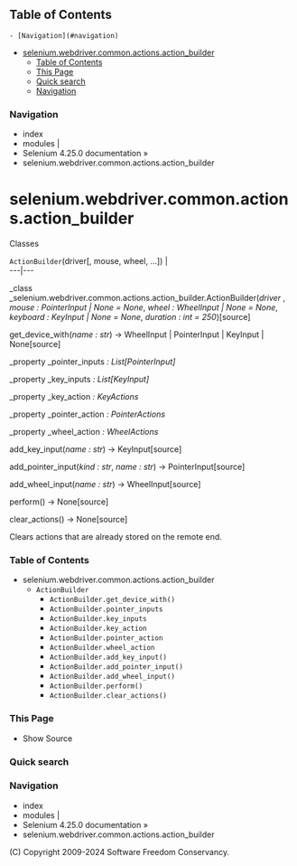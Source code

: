 ## Table of Contents

    - [Navigation](#navigation)
- [selenium.webdriver.common.actions.action_builder](#seleniumwebdrivercommonactionsaction_builder)
    - [Table of Contents](#table-of-contents)
    - [This Page](#this-page)
    - [Quick search](#quick-search)
    - [Navigation](#navigation)

### Navigation

  * index
  * modules |
  * Selenium 4.25.0 documentation »
  * selenium.webdriver.common.actions.action_builder

# selenium.webdriver.common.actions.action_builder

Classes

`ActionBuilder`(driver[, mouse, wheel, ...]) |   
---|---  
  
_class _selenium.webdriver.common.actions.action_builder.ActionBuilder(_driver_ , _mouse : PointerInput | None = None_, _wheel : WheelInput | None = None_, _keyboard : KeyInput | None = None_, _duration : int = 250_)[source]
    

get_device_with(_name : str_) -> WheelInput | PointerInput | KeyInput | None[source]
    

_property _pointer_inputs _: List[PointerInput]_

    

_property _key_inputs _: List[KeyInput]_

    

_property _key_action _: KeyActions_

    

_property _pointer_action _: PointerActions_

    

_property _wheel_action _: WheelActions_

    

add_key_input(_name : str_) -> KeyInput[source]

    

add_pointer_input(_kind : str_, _name : str_) -> PointerInput[source]

    

add_wheel_input(_name : str_) -> WheelInput[source]

    

perform() -> None[source]

    

clear_actions() -> None[source]

    

Clears actions that are already stored on the remote end.

### Table of Contents

  * selenium.webdriver.common.actions.action_builder
    * `ActionBuilder`
      * `ActionBuilder.get_device_with()`
      * `ActionBuilder.pointer_inputs`
      * `ActionBuilder.key_inputs`
      * `ActionBuilder.key_action`
      * `ActionBuilder.pointer_action`
      * `ActionBuilder.wheel_action`
      * `ActionBuilder.add_key_input()`
      * `ActionBuilder.add_pointer_input()`
      * `ActionBuilder.add_wheel_input()`
      * `ActionBuilder.perform()`
      * `ActionBuilder.clear_actions()`

### This Page

  * Show Source

### Quick search

### Navigation

  * index
  * modules |
  * Selenium 4.25.0 documentation »
  * selenium.webdriver.common.actions.action_builder

(C) Copyright 2009-2024 Software Freedom Conservancy.